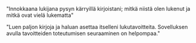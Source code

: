 "Innokkaana lukijana pysyn kärryillä kirjoistani; mitkä niistä olen lukenut ja mitkä ovat vielä lukematta"

"Luen paljon kirjoja ja haluan asettaa itselleni lukutavoitteita. Sovelluksen avulla tavoitteiden toteutumisen seuraaminen on helpompaa."


